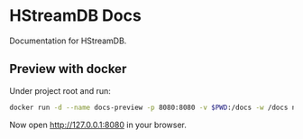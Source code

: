 # HStreamDB Docs


Documentation for HStreamDB.


## Preview with docker

Under project root and run:

```sh
docker run -d --name docs-preview -p 8080:8080 -v $PWD:/docs -w /docs node:14.15.5-alpine3.13 sh -c "yarn && yarn dev"
```

Now open <http://127.0.0.1:8080> in your browser.
